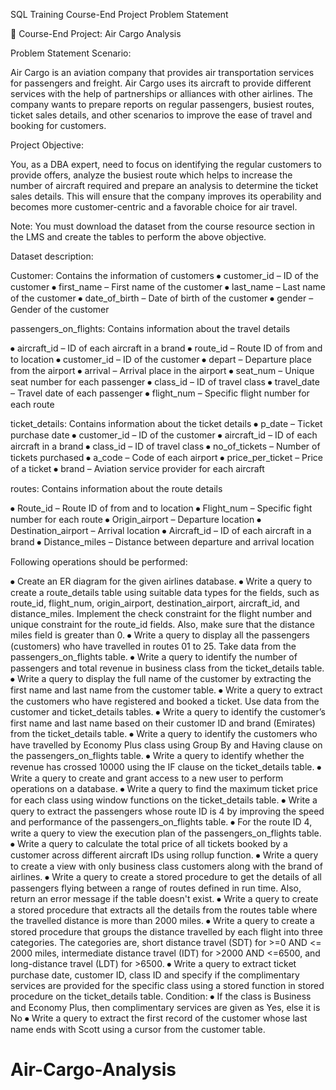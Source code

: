 


SQL Training
Course-End Project Problem Statement




 








Course-End Project: Air Cargo Analysis


Problem Statement Scenario:

Air Cargo is an aviation company that provides air transportation services for
passengers and freight. Air Cargo uses its aircraft to provide different services with
the help of partnerships or alliances with other airlines. The company wants to
prepare reports on regular passengers, busiest routes, ticket sales details, and
other scenarios to improve the ease of travel and booking for customers.
 
Project Objective:

You, as a DBA expert, need to focus on identifying the regular customers to provide offers, analyze the busiest route which helps to increase the number of aircraft required and prepare an analysis to determine the ticket sales details. This will ensure that the company improves its operability and becomes more customer-centric and a favorable choice for air travel.

Note: You must download the dataset from the course resource section in the LMS and create the tables to perform the above objective.



Dataset description:

Customer: Contains the information of customers
⦁	customer_id – ID of the customer
⦁	first_name – First name of the customer
⦁	last_name – Last name of the customer
⦁	date_of_birth – Date of birth of the customer
⦁	gender – Gender of the customer


passengers_on_flights: Contains information about the travel details

⦁	aircraft_id – ID of each aircraft in a brand
⦁	route_id – Route ID of from and to location
⦁	customer_id – ID of the customer
⦁	depart – Departure place from the airport
⦁	arrival – Arrival place in the airport
⦁	seat_num – Unique seat number for each passenger
⦁	class_id – ID of travel class
⦁	travel_date – Travel date of each passenger
⦁	flight_num – Specific flight number for each route


ticket_details: Contains information about the ticket details
⦁	p_date – Ticket purchase date 
⦁	customer_id – ID of the customer
⦁	aircraft_id – ID of each aircraft in a brand
⦁	class_id – ID of travel class
⦁	no_of_tickets – Number of tickets purchased
⦁	a_code – Code of each airport
⦁	price_per_ticket – Price of a ticket
⦁	brand – Aviation service provider for each aircraft

routes: Contains information about the route details

⦁	Route_id – Route ID of from and to location 
⦁	Flight_num – Specific fight number for each route
⦁	Origin_airport – Departure location
⦁	Destination_airport – Arrival location
⦁	Aircraft_id – ID of each aircraft in a brand
⦁	Distance_miles – Distance between departure and arrival location



Following operations should be performed:

⦁	Create an ER diagram for the given airlines database.
⦁	Write a query to create a route_details table using suitable data types for the fields, such as route_id, flight_num, origin_airport, destination_airport, aircraft_id, and distance_miles. Implement the check constraint for the flight number and unique constraint for the route_id fields. Also, make sure that the distance miles field is greater than 0. 
⦁	Write a query to display all the passengers (customers) who have travelled in routes 01 to 25. Take data from the passengers_on_flights table.
⦁	Write a query to identify the number of passengers and total revenue in business class from the ticket_details table.
⦁	Write a query to display the full name of the customer by extracting the first name and last name from the customer table.
⦁	Write a query to extract the customers who have registered and booked a ticket. Use data from the customer and ticket_details tables.
⦁	Write a query to identify the customer’s first name and last name based on their customer ID and brand (Emirates) from the ticket_details table.
⦁	Write a query to identify the customers who have travelled by Economy Plus class using Group By and Having clause on the passengers_on_flights table. 
⦁	Write a query to identify whether the revenue has crossed 10000 using the IF clause on the ticket_details table.
⦁	Write a query to create and grant access to a new user to perform operations on a database.
⦁	Write a query to find the maximum ticket price for each class using window functions on the ticket_details table. 
⦁	Write a query to extract the passengers whose route ID is 4 by improving the speed and performance of the passengers_on_flights table.
⦁	 For the route ID 4, write a query to view the execution plan of the passengers_on_flights table.
⦁	Write a query to calculate the total price of all tickets booked by a customer across different aircraft IDs using rollup function. 
⦁	Write a query to create a view with only business class customers along with the brand of airlines. 
⦁	Write a query to create a stored procedure to get the details of all passengers flying between a range of routes defined in run time. Also, return an error message if the table doesn't exist.
⦁	Write a query to create a stored procedure that extracts all the details from the routes table where the travelled distance is more than 2000 miles.
⦁	Write a query to create a stored procedure that groups the distance travelled by each flight into three categories. The categories are, short distance travel (SDT) for >=0 AND <= 2000 miles, intermediate distance travel (IDT) for >2000 AND <=6500, and long-distance travel (LDT) for >6500.
⦁	Write a query to extract ticket purchase date, customer ID, class ID and specify if the complimentary services are provided for the specific class using a stored function in stored procedure on the ticket_details table. 
Condition: 
⦁	If the class is Business and Economy Plus, then complimentary services are given as Yes, else it is No
⦁	Write a query to extract the first record of the customer whose last name ends with Scott using a cursor from the customer table.


# Air-Cargo-Analysis
